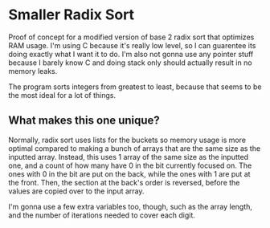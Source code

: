 # Smaller Radix Sort
Proof of concept for a modified version of base 2 radix sort that optimizes RAM usage. I'm using C because it's really low level, so I can guarentee its doing exactly what I want it to do. I'm also not gonna use any pointer stuff because I barely know C and doing stack only should actually result in no memory leaks.

The program sorts integers from greatest to least, because that seems to be the most ideal for a lot of things.

## What makes this one unique?
Normally, radix sort uses lists for the buckets so memory usage is more optimal compared to making a bunch of arrays that are the same size as the inputted array. Instead, this uses 1 array of the same size as the inputted one, and a count of how many have 0 in the bit currently focused on. The ones with 0 in the bit are put on the back, while the ones with 1 are put at the front. Then, the section at the back's order is reversed, before the values are copied over to the input array.

I'm gonna use a few extra variables too, though, such as the array length, and the number of iterations needed to cover each digit.
